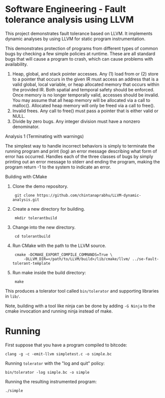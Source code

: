 Software Engineering - Fault tolerance analysis using LLVM
==========================================================

This project demonstrates fault tolerance based on LLVM. It implements dynamic analyses by using LLVM for static program instrumentation.

This demonstrates protection of programs from different types of common bugs by checking a few simple policies at runtime. These are all standard bugs that will cause a program to crash, which can cause problems with availability.

1. Heap, global, and stack pointer accesses. Any (1) load from or (2) store to a pointer that occurs in the given IR must access an address that is a valid global, local variable, or heap allocated memory that occurs within the provided IR. Both spatial and temporal safety should be enforced. Once memory is no longer temporally valid, accesses should be invalid. You may assume that all heap memory will be allocated via a call to malloc(). Allocated heap memory will only be freed via a call to free().
2. Invalid frees. Any call to free() must pass a pointer that is either valid or NULL.
3. Divide by zero bugs. Any integer division must have a nonzero denominator.

Analysis 1 (Terminating with warnings)

The simplest way to handle incorrect behaviors is simply to terminate the running program and print (log) an error message describing what form of error has occurred. Handles each of the three classes of bugs by simply printing out an error message to stderr and ending the program, making the program return -1 to the system to indicate an error.

Building with CMake

1. Clone the demo repository.

        git clone https://github.com/chintanaprabhu/LLVM-dynamic-analysis.git

2. Create a new directory for building.

        mkdir tolerantbuild

3. Change into the new directory.

        cd tolerantbuild

4. Run CMake with the path to the LLVM source.

        cmake -DCMAKE_EXPORT_COMPILE_COMMANDS=True \
            -DLLVM_DIR=</path/to/LLVM/build>/lib/cmake/llvm/ ../se-fault-tolerant-template

5. Run make inside the build directory:

        make

This produces a tolerator tool called `bin/tolerator` and supporting
libraries in `lib/`.

Note, building with a tool like ninja can be done by adding `-G Ninja` to
the cmake invocation and running ninja instead of make.

Running
==============================================

First suppose that you have a program compiled to bitcode:

    clang -g -c -emit-llvm simpletest.c -o simple.bc

Running `tolerator` with the "log and quit" policy:

    bin/tolerator -log simple.bc -o simple

Running the resulting instrumented program:

    ./simple

